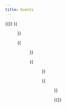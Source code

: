 ```yaml
---
title: Events
---
```


{{<gallery caption-effect="none">}}
  {{<figure
    caption= "Sporting Events" 
    class="no-photoswipe"
    link="/categories/sports/"
    src="https://res.cloudinary.com/rama-llama/image/upload/v1583101449/Fans_nu22el.jpg">}}
  
  {{<figure 
    caption="Dance"
    class="no-photoswipe"
    link="/categories/dance/"
    src="https://res.cloudinary.com/rama-llama/image/upload/v1603916637/The_Dancer_yzpd1c.jpg">}}
  
  {{<figure
    caption="Cultural Events"
    class="no-photoswipe"
    link="/categories/cultural/"
    src="https://res.cloudinary.com/rama-llama/image/upload/v1596654442/The_Dance_nfzio1.jpg">}}

  {{<figure
    caption="Social Events"
    class="no-photoswipe"
    link="/categories/social/"
    src="https://res.cloudinary.com/rama-llama/image/upload/v1603057742/Silence_copy_jzmlho.jpg">}}

{{</gallery >}}
